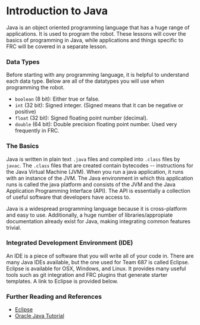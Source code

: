 # Introduction to Java
Java is an object oriented programming language that has a huge range of applications. It is used to program the robot. These lessons will cover the basics of programming in Java, while applications and things specific to FRC will be covered in a separate lesson.

### Data Types
Before starting with any programming language, it is helpful to understand each data type. Below are all of the datatypes you will use when programming the robot.
- `boolean` (8 bit): Either true or false.
- `int`	    (32 bit): Signed integer. (Signed means that it can be negative or positive)
- `float`   (32 bit): Signed floating point number (decimal).
- `double`  (64 bit): Double precision floating point number. Used very frequently in FRC.

### The Basics
Java is written in plain text `.java` files and compiled into `.class` files by `javac`. The `.class` files that are created contain bytecodes -- instructions for the Java Virtual Machine (JVM). When you run a java application, it runs with an instance of the JVM. The Java environment in which this application runs is called the java platform and consists of the JVM and the Java Application Programming Interface (API). The API is essentially a collection of useful software that developers have access to.

Java is a widespread programming language because it is cross-platform and easy to use. Additionally, a huge number of libraries/appropiate documentation already exist for Java, making integrating common features trivial.  

### Integrated Development Environment (IDE)
An IDE is a piece of software that you will write all of your code in. There are many Java IDEs available, but the one used for Team 687 is called Eclipse. Eclipse is available for OSX, Windows, and Linux. It provides many useful tools such as git integration and FRC plugins that generate starter templates. A link to Eclipse is provided below.

### Further Reading and References
* [Eclipse](https://eclipse.org/downloads/)
* [Oracle Java Tutorial](https://docs.oracle.com/javase/tutorial/)

